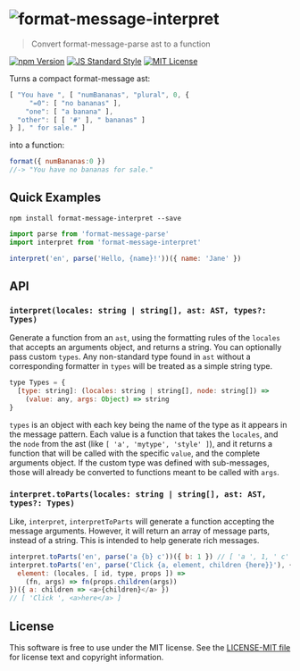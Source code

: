 # ![format-message-interpret][logo]

> Convert format-message-parse ast to a function

[![npm Version][npm-image]][npm]
[![JS Standard Style][style-image]][style]
[![MIT License][license-image]][LICENSE]

Turns a compact format-message ast:
```js
[ "You have ", [ "numBananas", "plural", 0, {
     "=0": [ "no bananas" ],
    "one": [ "a banana" ],
  "other": [ [ '#' ], " bananas" ]
} ], " for sale." ]
```

into a function:
```js
format({ numBananas:0 })
//-> "You have no bananas for sale."
```

Quick Examples
--------------

`npm install format-message-interpret --save`

```js
import parse from 'format-message-parse'
import interpret from 'format-message-interpret'

interpret('en', parse('Hello, {name}!'))({ name: 'Jane' })
```

API
---

### `interpret(locales: string | string[], ast: AST, types?: Types)`

Generate a function from an `ast`, using the formatting rules of the `locales` that accepts an arguments object, and returns a string. You can optionally pass custom `types`. Any non-standard type found in `ast` without a corresponding formatter in `types` will be treated as a simple string type.

```js
type Types = {
  [type: string]: (locales: string | string[], node: string[]) =>
    (value: any, args: Object) => string
}
```

`types` is an object with each key being the name of the type as it appears in the message pattern. Each value is a function that takes the `locales`, and the `node` from the ast (like `[ 'a', 'mytype', 'style' ]`), and it returns a function that will be called with the specific `value`, and the complete arguments object. If the custom type was defined with sub-messages, those will already be converted to functions meant to be called with `args`.

### `interpret.toParts(locales: string | string[], ast: AST, types?: Types)`

Like, `interpret`, `interpretToParts` will generate a function accepting the message arguments. However, it will return an array of message parts, instead of a string. This is intended to help generate rich messages.

```js
interpret.toParts('en', parse('a {b} c'))({ b: 1 }) // [ 'a ', 1, ' c' ]
interpret.toParts('en', parse('Click {a, element, children {here}}'), {
  element: (locales, [ id, type, props ]) =>
    (fn, args) => fn(props.children(args))
})({ a: children => <a>{children}</a> })
// [ 'Click ', <a>here</a> ]
```

License
-------

This software is free to use under the MIT license. See the [LICENSE-MIT file][LICENSE] for license text and copyright information.


[logo]: https://cdn.rawgit.com/format-message/format-message/2febdd8/logo.svg
[npm]: https://www.npmjs.org/package/format-message-interpret
[npm-image]: https://img.shields.io/npm/v/format-message-interpret.svg
[style]: https://github.com/feross/standard
[style-image]: https://img.shields.io/badge/code%20style-standard-brightgreen.svg
[license-image]: https://img.shields.io/npm/l/format-message.svg
[LICENSE]: https://github.com/format-message/format-message/blob/master/LICENSE-MIT

